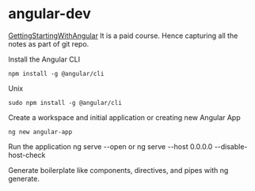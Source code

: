# angular-dev

[GettingStartingWithAngular](https://www.codecademy.com/courses/learn-angular/lessons/angular-introduction)
It is a paid course. Hence capturing all the notes as part of git repo.


Install the Angular CLI
```
npm install -g @angular/cli
```

Unix
```
sudo npm install -g @angular/cli
```
Create a workspace and initial application
or 
creating new Angular App
```
ng new angular-app
```
Run the application
ng serve --open
or
ng serve --host 0.0.0.0 --disable-host-check

Generate boilerplate like components, directives, and pipes with ng generate.


